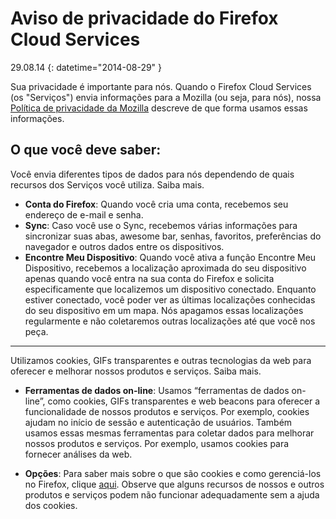# Aviso de privacidade do Firefox Cloud Services

29.08.14
{: datetime="2014-08-29" }

Sua privacidade é importante para nós. Quando o Firefox Cloud Services (os "Serviços") envia informações para a Mozilla (ou seja, para nós), nossa [Política de privacidade da Mozilla](https://www.mozilla.org/privacy/) descreve de que forma usamos essas informações.

## O que você deve saber:

Você envia diferentes tipos de dados para nós dependendo de quais recursos dos Serviços você utiliza.  Saiba mais.

* **Conta do Firefox**: Quando você cria uma conta, recebemos seu endereço de e-mail e senha.
* **Sync**: Caso você use o Sync, recebemos várias informações para sincronizar suas abas, awesome bar, senhas, favoritos, preferências do navegador e outros dados entre os dispositivos.
* **Encontre Meu Dispositivo**: Quando você ativa a função Encontre Meu Dispositivo, recebemos a localização aproximada do seu dispositivo apenas quando você entra na sua conta do Firefox e solicita especificamente que localizemos um dispositivo conectado.  Enquanto estiver conectado, você poder ver as últimas localizações conhecidas do seu dispositivo em um mapa.  Nós apagamos essas localizações regularmente e não coletaremos outras localizações até que você nos peça.

---------------------------------------

Utilizamos cookies, GIFs transparentes e outras tecnologias da web para oferecer e melhorar nossos produtos e serviços.  Saiba mais.

* **Ferramentas de dados on-line**: Usamos “ferramentas de dados on-line”, como cookies, GIFs transparentes e web beacons para oferecer a funcionalidade de nossos produtos e serviços. Por exemplo, cookies ajudam no início de sessão e autenticação de usuários. Também usamos essas mesmas ferramentas para coletar dados para melhorar nossos produtos e serviços. Por exemplo, usamos cookies para fornecer análises da web.

* **Opções**: Para saber mais sobre o que são cookies e como gerenciá-los no Firefox, clique [aqui](https://support.mozilla.org/pt-BR/kb/cookies-informacoes-armazenadas-por-sites-em-seu-c). Observe que alguns recursos de nossos e outros produtos e serviços podem não funcionar adequadamente sem a ajuda dos cookies.
